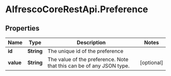 # AlfrescoCoreRestApi.Preference

## Properties
Name | Type | Description | Notes
------------ | ------------- | ------------- | -------------
**id** | **String** | The unique id of the preference | 
**value** | **String** | The value of the preference. Note that this can be of any JSON type. | [optional] 


